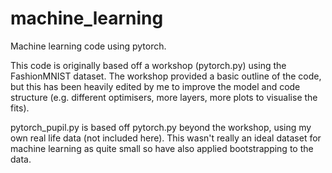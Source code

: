 # machine_learning
Machine learning code using pytorch. 

This code is originally based off a workshop (pytorch.py) using the FashionMNIST dataset. The workshop provided a basic outline of the code, but this has been heavily edited by me to improve the model and code structure (e.g. different optimisers, more layers, more plots to visualise the fits).

pytorch_pupil.py is based off pytorch.py beyond the workshop, using my own real life data (not included here). This wasn't really an ideal dataset for machine learning as quite small so have also applied bootstrapping to the data.
